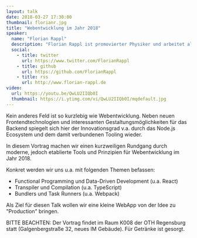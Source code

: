 ```yaml
---
layout: talk
date: 2018-03-27 17:30:00
thumbnail: florianr.jpg
title: "Webentwicklung im Jahr 2018"
speaker:
  name: "Florian Rappl"
  description: "Florian Rappl ist promovierter Physiker und arbeitet als Solution Architect im IoT Bereich. Sein Portfolio umfasst u.a. auch High Performance Computing und die Entwicklung verteiler Webapplikationen. Florian ist Microsoft MVP im Bereich Visual C# / Development Tools und schreibt regelmäßig Artikel für CodeProject, tuts+ und SitePoint."
  social:
    - title: twitter
      url: https://www.twitter.com/FlorianRappl
    - title: github
      url: https://github.com/FlorianRappl
    - title: rss
      url: http://www.florian-rappl.de
video:
  url: https://youtu.be/QwLU2IIQb0I
  thumbnail: https://i.ytimg.com/vi/QwLU2IIQb0I/mqdefault.jpg
---
```

Kein anderes Feld ist so kurzlebig wie Webentwicklung. Neben neuen Frontendtechnologien und interessanten Gestaltungsmöglichkeiten für das Backend spiegelt sich hier der Innovationsgrad v.a. durch das Node.js Ecosystem und dem damit verbundenen Tooling wieder.

In diesem Vortrag machen wir einen kurzweiligen Rundgang durch moderne, jedoch etablierte Tools und Prinzipien für Webentwicklung im Jahr 2018.

Konkret werden wir uns u.a. mit folgenden Themen befassen:

- Functional Programming und Data-Driven Development (u.a. React)
- Transpiler und Compilation (u.a. TypeScript)
- Bundlers und Task Runners (u.a. Webpack)

Als Ziel für diesen Talk wollen wir eine kleine WebApp von der Idee zu "Production" bringen.

BITTE BEACHTEN: Der Vortrag findet im Raum K008 der OTH Regensburg statt (Galgenbergstraße 32, neues IM Gebäude). Für Getränke ist gesorgt.